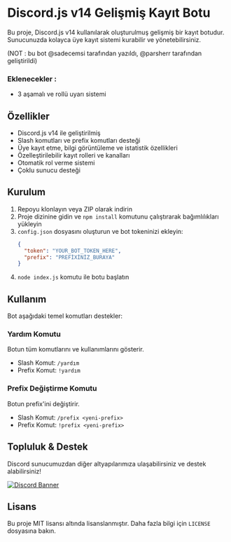 # Discord.js v14 Gelişmiş Kayıt Botu

Bu proje, Discord.js v14 kullanılarak oluşturulmuş gelişmiş bir kayıt botudur. Sunucunuzda kolayca üye kayıt sistemi kurabilir ve yönetebilirsiniz.

(NOT : bu bot @sadecemsi tarafından yazıldı, @parsherr tarafından geliştirildi)

### Eklenecekler :

- 3 aşamalı ve rollü uyarı sistemi

## Özellikler

- Discord.js v14 ile geliştirilmiş
- Slash komutları ve prefix komutları desteği
- Üye kayıt etme, bilgi görüntüleme ve istatistik özellikleri
- Özelleştirilebilir kayıt rolleri ve kanalları
- Otomatik rol verme sistemi
- Çoklu sunucu desteği

## Kurulum

1. Repoyu klonlayın veya ZIP olarak indirin
2. Proje dizinine gidin ve `npm install` komutunu çalıştırarak bağımlılıkları yükleyin
3. `config.json` dosyasını oluşturun ve bot tokeninizi ekleyin:
   ```json
   {
     "token": "YOUR_BOT_TOKEN_HERE",
     "prefix": "PREFİXİNİZ_BURAYA"
   }
   ```
4. `node index.js` komutu ile botu başlatın

## Kullanım

Bot aşağıdaki temel komutları destekler:

### Yardım Komutu

Botun tüm komutlarını ve kullanımlarını gösterir.

- Slash Komut: `/yardım`
- Prefix Komut: `!yardım`

### Prefix Değiştirme Komutu

Botun prefix'ini değiştirir.

- Slash Komut: `/prefix <yeni-prefix>`
- Prefix Komut: `!prefix <yeni-prefix>`


## Topluluk & Destek

Discord sunucumuzdan diğer altyapılarımıza ulaşabilirsiniz ve destek alabilirsiniz!

[![Discord Banner](https://api.weblutions.com/discord/invite/bdfd/)](https://discord.gg/bdfd)

## Lisans

Bu proje MIT lisansı altında lisanslanmıştır. Daha fazla bilgi için `LICENSE` dosyasına bakın.
